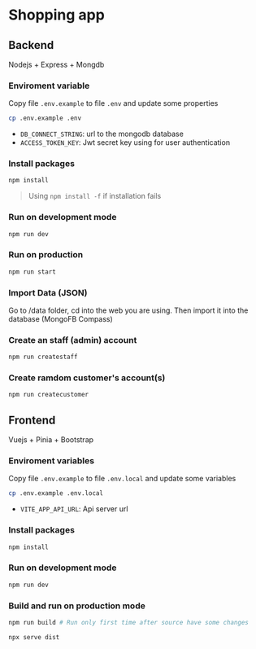 # Shopping app

## Backend

Nodejs + Express + Mongdb

### Enviroment variable

Copy file `.env.example` to file `.env` and update some properties

```sh
cp .env.example .env
```

- `DB_CONNECT_STRING`: url to the mongodb database
- `ACCESS_TOKEN_KEY`: Jwt secret key using for user authentication

### Install packages

```sh
npm install
```

> Using `npm install -f` if installation fails

### Run on development mode

```sh
npm run dev
```

### Run on production

```sh
npm run start
```

### Import Data (JSON)

Go to /data folder, cd into the web you are using. Then import it into the database (MongoFB Compass)

### Create an staff (admin) account

```sh
npm run createstaff
```

### Create ramdom customer's account(s)

```sh
npm run createcustomer
```

## Frontend

Vuejs + Pinia + Bootstrap

### Enviroment variables

Copy file `.env.example` to file `.env.local` and update some variables

```sh
cp .env.example .env.local
```

- `VITE_APP_API_URL`: Api server url

### Install packages

```sh
npm install
```

### Run on development mode

```sh
npm run dev
```

### Build and run on production mode

```sh
npm run build # Run only first time after source have some changes
```

```
npx serve dist
```

